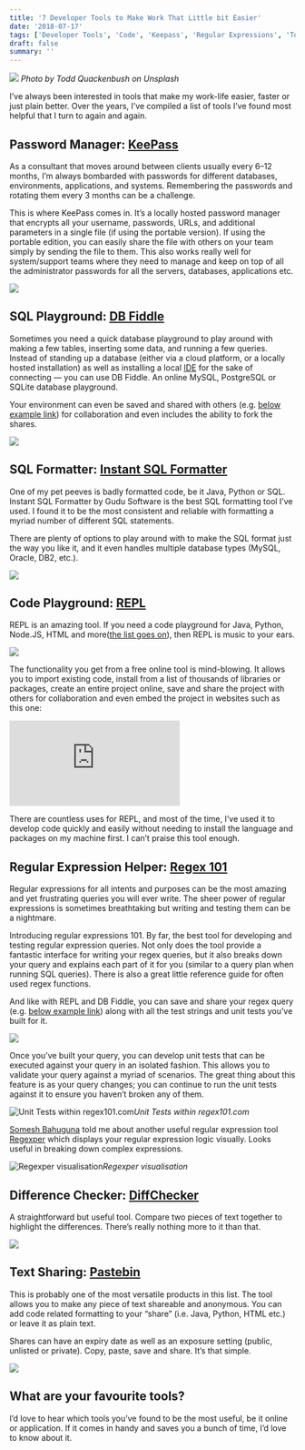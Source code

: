 ```yaml
---
title: '7 Developer Tools to Make Work That Little bit Easier'
date: '2018-07-17'
tags: ['Developer Tools', 'Code', 'Keepass', 'Regular Expressions', 'Tools']
draft: false
summary: ''
---
```


![](https://miro.medium.com/max/1400/0*6FoE1am_Vr4FRAJD)
_Photo by Todd Quackenbush on Unsplash_

I’ve always been interested in tools that make my work-life easier, faster or just plain better. Over the years, I’ve compiled a list of tools I’ve found most helpful that I turn to again and again.

## Password Manager: [KeePass](https://keepass.info/)

As a consultant that moves around between clients usually every 6–12 months, I’m always bombarded with passwords for different databases, environments, applications, and systems. Remembering the passwords and rotating them every 3 months can be a challenge.

This is where KeePass comes in. It’s a locally hosted password manager that encrypts all your username, passwords, URLs, and additional parameters in a single file (if using the portable version). If using the portable edition, you can easily share the file with others on your team simply by sending the file to them. This also works really well for system/support teams where they need to manage and keep on top of all the administrator passwords for all the servers, databases, applications etc.

![](https://cdn-images-1.medium.com/max/2000/0*7lQ4OD-IrAJ-roGO.png)

## SQL Playground: [DB Fiddle](https://www.db-fiddle.com/)

Sometimes you need a quick database playground to play around with making a few tables, inserting some data, and running a few queries. Instead of standing up a database (either via a cloud platform, or a locally hosted installation) as well as installing a local [IDE](https://en.wikipedia.org/wiki/Integrated_development_environment) for the sake of connecting — you can use DB Fiddle. An online MySQL, PostgreSQL or SQLite database playground.

Your environment can even be saved and shared with others (e.g. [below example link](https://www.db-fiddle.com/f/kyaXR8R7ysPvyYnUSuWnMB/0)) for collaboration and even includes the ability to fork the shares.

![](https://cdn-images-1.medium.com/max/5332/1*g1EiXQ_a0wHVt-RNnJSU8w.png)

## SQL Formatter: [Instant SQL Formatter](http://www.dpriver.com/pp/sqlformat.htm)

One of my pet peeves is badly formatted code, be it Java, Python or SQL. Instant SQL Formatter by Gudu Software is the best SQL formatting tool I’ve used. I found it to be the most consistent and reliable with formatting a myriad number of different SQL statements.

There are plenty of options to play around with to make the SQL format just the way you like it, and it even handles multiple database types (MySQL, Oracle, DB2, etc.).

![](https://cdn-images-1.medium.com/max/5332/1*74ob9msHr8D_dlpRp2Xbrw.png)

## Code Playground: [REPL](https://repl.it/)

REPL is an amazing tool. If you need a code playground for Java, Python, Node.JS, HTML and more([the list goes on](https://repl.it/languages)), then REPL is music to your ears.

![](https://cdn-images-1.medium.com/max/5332/1*RcME4YPpA8n593Rz6oWOaA.png)

The functionality you get from a free online tool is mind-blowing. It allows you to import existing code, install from a list of thousands of libraries or packages, create an entire project online, save and share the project with others for collaboration and even embed the project in websites such as this one:

<iframe src="https://medium.com/media/d80b1b036fa57154ee5068e7ea5b2895" frameborder="0"></iframe>

There are countless uses for REPL, and most of the time, I’ve used it to develop code quickly and easily without needing to install the language and packages on my machine first. I can’t praise this tool enough.

## Regular Expression Helper: [Regex 101](https://regex101.com/)

Regular expressions for all intents and purposes can be the most amazing and yet frustrating queries you will ever write. The sheer power of regular expressions is sometimes breathtaking but writing and testing them can be a nightmare.

Introducing regular expressions 101. By far, the best tool for developing and testing regular expression queries. Not only does the tool provide a fantastic interface for writing your regex queries, but it also breaks down your query and explains each part of it for you (similar to a query plan when running SQL queries). There is also a great little reference guide for often used regex functions.

And like with REPL and DB Fiddle, you can save and share your regex query (e.g. [below example link](https://regex101.com/r/nq07h1/4)) along with all the test strings and unit tests you’ve built for it.

![](https://cdn-images-1.medium.com/max/5332/1*inyQkeN3x1PtwdfuHPR8Qg.png)

Once you’ve built your query, you can develop unit tests that can be executed against your query in an isolated fashion. This allows you to validate your query against a myriad of scenarios. The great thing about this feature is as your query changes; you can continue to run the unit tests against it to ensure you haven’t broken any of them.

![Unit Tests within regex101.com](https://cdn-images-1.medium.com/max/5332/1*PP5EMVjZw2BisEYxklazcg.png)_Unit Tests within regex101.com_

[Somesh Bahuguna](undefined) told me about another useful regular expression tool [Regexper](https://regexper.com/) which displays your regular expression logic visually. Looks useful in breaking down complex expressions.

![Regexper visualisation](https://cdn-images-1.medium.com/max/2000/1*UdK3lE8wD83SHJSu-Gj5xA.png)_Regexper visualisation_

## Difference Checker: [DiffChecker](https://www.diffchecker.com/)

A straightforward but useful tool. Compare two pieces of text together to highlight the differences. There’s really nothing more to it than that.

![](https://cdn-images-1.medium.com/max/5332/1*VOMPxKriRTMJWIN8s1Qb7Q.png)

## Text Sharing: [Pastebin](https://pastebin.com/)

This is probably one of the most versatile products in this list. The tool allows you to make any piece of text shareable and anonymous. You can add code related formatting to your “share” (i.e. Java, Python, HTML etc.) or leave it as plain text.

Shares can have an expiry date as well as an exposure setting (public, unlisted or private). Copy, paste, save and share. It’s that simple.

![](https://cdn-images-1.medium.com/max/5332/1*qMEh-wDmAIZxr3bjovTBEQ.png)

## What are your favourite tools?

I’d love to hear which tools you’ve found to be the most useful, be it online or application. If it comes in handy and saves you a bunch of time, I’d love to know about it.
